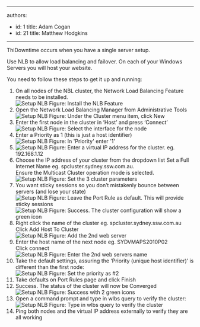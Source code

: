 

---
authors:
  - id: 1
    title: Adam Cogan
  - id: 21
    title: Matthew Hodgkins
---




<span class='intro'> <p>ThiDowntime occurs when you have a single server setup.</p>
<p>Use NLB to allow load balancing and failover. On each of your Windows Servers you will host your website. </p>
<p>You need to follow these steps to get it up and running&#58;</p>
 </span>

<ol>
<li>On all nodes of the NBL cluster, the Network Load Balancing Feature needs to be installed.<br>
<img class="ms-rteCustom-ImageArea" alt="Setup NLB" src="/ITAndNetworking/RulesToBetterWindowsServers/PublishingImages/Setup-NLB-1.jpg" /> <span class="ms-rteCustom-FigureNormal">Figure&#58; Install the NLB Feature</span>
</li>
<li>Open the Network Load Balancing Manager from Administrative Tools<br>
<img class="ms-rteCustom-ImageArea" alt="Setup NLB" src="/ITAndNetworking/RulesToBetterWindowsServers/PublishingImages/Setup-NLB-2.jpg" /> <span class="ms-rteCustom-FigureNormal">Figure&#58; Under the Cluster menu item, click New</span>
</li>
<li>Enter the first node in the cluster in ‘Host’ and press ‘Connect’<br>
<img class="ms-rteCustom-ImageArea" alt="Setup NLB" src="/ITAndNetworking/RulesToBetterWindowsServers/PublishingImages/Setup-NLB-3.jpg" /> <span class="ms-rteCustom-FigureNormal">Figure&#58; Select the interface for the node</span>
</li>
<li>Enter a Priority as 1 (this is just a host identifier)<br>
<img class="ms-rteCustom-ImageArea" alt="Setup NLB" src="/ITAndNetworking/RulesToBetterWindowsServers/PublishingImages/Setup-NLB-4.jpg" /> <span class="ms-rteCustom-FigureNormal">Figure&#58; In 'Priority' enter '1'</span>
</li>
<li>
<img class="ms-rteCustom-ImageArea" alt="Setup NLB" src="/ITAndNetworking/RulesToBetterWindowsServers/PublishingImages/Setup-NLB-5.jpg" /> <span class="ms-rteCustom-FigureNormal">Figure&#58; Enter a virtual IP address for the cluster.  eg. 192.168.1.12</span>

</li>
<li>Choose the IP address of your cluster from the dropdown list 
Set a Full Internet Name eg.  spcluster.sydney.ssw.com.au. <br>
Ensure the Multicast Cluster operation mode is selected.<br>
<img class="ms-rteCustom-ImageArea" alt="Setup NLB" src="/ITAndNetworking/RulesToBetterWindowsServers/PublishingImages/Setup-NLB-6.jpg" /> <span class="ms-rteCustom-FigureNormal">Figure&#58; Set the 3 cluster parameters</span>

</li>
<li>You want sticky sessions so you don’t mistakenly bounce between servers (and lose your state)<br>
<img class="ms-rteCustom-ImageArea" alt="Setup NLB" src="/ITAndNetworking/RulesToBetterWindowsServers/PublishingImages/Setup-NLB-7.jpg" /> <span class="ms-rteCustom-FigureNormal">Figure&#58; Leave the Port Rule as default. This will provide sticky sessions</span><br>
<img class="ms-rteCustom-ImageArea" alt="Setup NLB" src="/ITAndNetworking/RulesToBetterWindowsServers/PublishingImages/Setup-NLB-8.jpg" /> <span class="ms-rteCustom-FigureNormal">Figure&#58; Success. The cluster configuration will show a green icon</span>
</li>
<li>Right click the name of the cluster eg. spcluster.sydney.ssw.com.au
Click Add Host To Cluster<br>
<img class="ms-rteCustom-ImageArea" alt="Setup NLB" src="/ITAndNetworking/RulesToBetterWindowsServers/PublishingImages/Setup-NLB-9.jpg" /> <span class="ms-rteCustom-FigureNormal">Figure&#58; Add the 2nd web server</span>
</li>
<li>Enter the host name of the next node eg. SYDVMAPS2010P02<br>
Click connect<br>
<img class="ms-rteCustom-ImageArea" alt="Setup NLB" src="/ITAndNetworking/RulesToBetterWindowsServers/PublishingImages/Setup-NLB-10.jpg" /> <span class="ms-rteCustom-FigureNormal">Figure&#58; Enter the 2nd web servers name</span>

</li>
<li>Take the default settings, assuring the ‘Priority (unique host identifier)’ is different than the first node&#58;<br>
<img class="ms-rteCustom-ImageArea" alt="Setup NLB" src="/ITAndNetworking/RulesToBetterWindowsServers/PublishingImages/Setup-NLB-11.jpg" /> <span class="ms-rteCustom-FigureNormal">Figure&#58; Set the priority as #2</span>

</li>
<li>Take defaults on Port Rules page and click Finish</li>

<li>Success. The status of the cluster will now be Converged<br>
<img class="ms-rteCustom-ImageArea" alt="Setup NLB" src="/ITAndNetworking/RulesToBetterWindowsServers/PublishingImages/Setup-NLB-12.jpg" /> <span class="ms-rteCustom-FigureNormal">Figure&#58; Success with 2 green icons</span>

</li>
<li>Open a command prompt and type in wlbs query to verify the cluster&#58;<br>
<img class="ms-rteCustom-ImageArea" alt="Setup NLB" src="/ITAndNetworking/RulesToBetterWindowsServers/PublishingImages/Setup-NLB-13.jpg" /> <span class="ms-rteCustom-FigureNormal">Figure&#58; Type in wlbs query to verify the cluster</span> 
</li>
<li>Ping both nodes and the virtual IP address externally to verify they are all working</li>
</ol>



